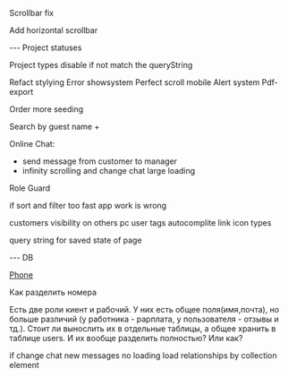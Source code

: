 

Scrollbar fix 

Add horizontal scrollbar

--- Project statuses 

Project types disable if not match the queryString 


Refact stylying 
Error  showsystem 
Perfect scroll mobile 
Alert system 
Pdf-export 

Order more seeding 


Search by guest name + 

Online Chat:  
- send message from customer to manager 
- infinity scrolling and change chat large loading 

Role Guard 

if sort and filter too fast app work is wrong  


customers visibility on others pc 
user tags autocomplite 
link icon types 

query string for saved state of page 

--- DB 

[Phone](https://petrenco.com/mysql.php?txt=168)

Как разделить номера 

Есть две роли киент и рабочий. У них есть общее поля(имя,почта), но больше различий (у работника - рарплата, у пользователя - отзывы и тд.). Стоит ли вынослить их в отдельные таблицы, а общее хранить в таблице users. И их вообще разделить полностью? Или как? 





if change chat new messages no loading 
load relationships by collection element 
